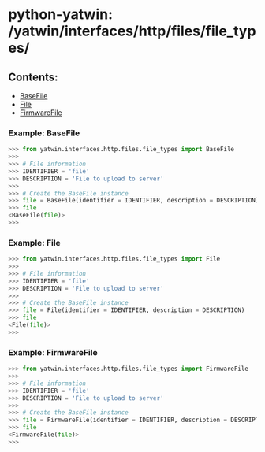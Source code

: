 # python-yatwin: /yatwin/interfaces/http/files/file_types/

## Contents:
* [BaseFile](#example-basefile)
* [File](#example-file)
* [FirmwareFile](#example-firmwarefile)

### Example: BaseFile
```python
>>> from yatwin.interfaces.http.files.file_types import BaseFile
>>> 
>>> # File information
>>> IDENTIFIER = 'file'
>>> DESCRIPTION = 'File to upload to server'
>>> 
>>> # Create the BaseFile instance
>>> file = BaseFile(identifier = IDENTIFIER, description = DESCRIPTION)
>>> file
<BaseFile(file)>
>>> 
```

### Example: File
```python
>>> from yatwin.interfaces.http.files.file_types import File
>>> 
>>> # File information
>>> IDENTIFIER = 'file'
>>> DESCRIPTION = 'File to upload to server'
>>> 
>>> # Create the BaseFile instance
>>> file = File(identifier = IDENTIFIER, description = DESCRIPTION)
>>> file
<File(file)>
>>> 
```

### Example: FirmwareFile
```python
>>> from yatwin.interfaces.http.files.file_types import FirmwareFile
>>> 
>>> # File information
>>> IDENTIFIER = 'file'
>>> DESCRIPTION = 'File to upload to server'
>>> 
>>> # Create the BaseFile instance
>>> file = FirmwareFile(identifier = IDENTIFIER, description = DESCRIPTION)
>>> file
<FirmwareFile(file)>
>>> 
```
